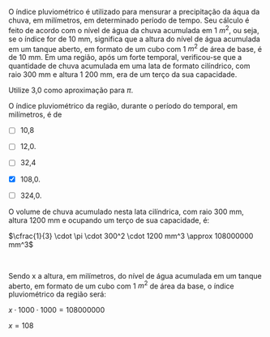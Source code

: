 

O índice pluviométrico é utilizado para mensurar a precipitação da áqua da chuva, em milímetros, em determinado período de tempo. Seu cálculo é feito de acordo com o nível de água da chuva acumulada em 1 $m^2$, ou seja, se o índice for de 10 mm, significa que a altura do nível de água acumulada em um tanque aberto, em formato de um cubo com 1 $m^2$ de área de base, é de 10 mm. Em uma região, após um forte temporal, verificou-se que a quantidade de chuva acumulada em uma lata de formato cilíndrico, com raio 300 mm e altura 1 200 mm, era de um terço da sua capacidade.

Utilize 3,0 como aproximação para $\pi$.

O índice pluviométrico da região, durante o período do temporal, em milímetros, é de



- [ ] 10,8
- [ ] 12,0.
- [ ] 32,4
- [x] 108,0.
- [ ] 324,0.


O volume de chuva acumulado nesta lata cilíndrica, com raio 300 mm, altura 1200 mm e ocupando um terço de sua capacidade, é:

$\cfrac{1}{3} \cdot \pi \cdot 300^2 \cdot 1200 mm^3 \approx 108000000 mm^3$

 

Sendo x a altura, em milímetros, do nível de água acumulada em um tanque aberto, em formato de um cubo com 1 $m^2$ de área da base, o índice pluviométrico da região será:

$x \cdot 1000 \cdot 1000 = 108000000$

$x = 108$
